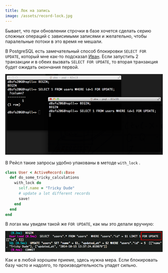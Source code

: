 ```yaml
---
title: Лок на запись
image: /assets/record-lock.jpg
---
```

Бывает, что при обновлении строчки в базе хочется сделать серию сложных операций с зависимыми записями и желательно, чтобы паралельные
потоки в это время не мешали.

В PostgreSQL есть замечательный способ блокировки `SELECT FOR UPDATE`, который мне как-то подсказал [Иван](http://evtuhovich.ru).
Если запустить 2 транзакции и в обеих вызвать `SELECT FOR UPDATE`, то вторая транзакция будет ожидать окончания первой.

![](/assets/record-lock/lock.png)

В Рейсл такие запросы удобно упакованы в методе `with_lock` [<i class="fa fa-external-link"></i>](http://api.rubyonrails.org/classes/ActiveRecord/Locking/Pessimistic.html#method-i-with_lock).

``` ruby
class User < ActiveRecord::Base
  def do_some_tricky_calculations
    with_lock do
      self.name = "Tricky Dude"
      # update a lot different records
      save!
    end
  end
end
```

В логах мы увидем такой же `FOR UPDATE`, как мы это делали вручную:

![](/assets/record-lock/rails.png)

Как и в любой хорошем приеме, здесь нужна мера. Если блокировать базу часто и надолго, то производительность упадет сильно.
